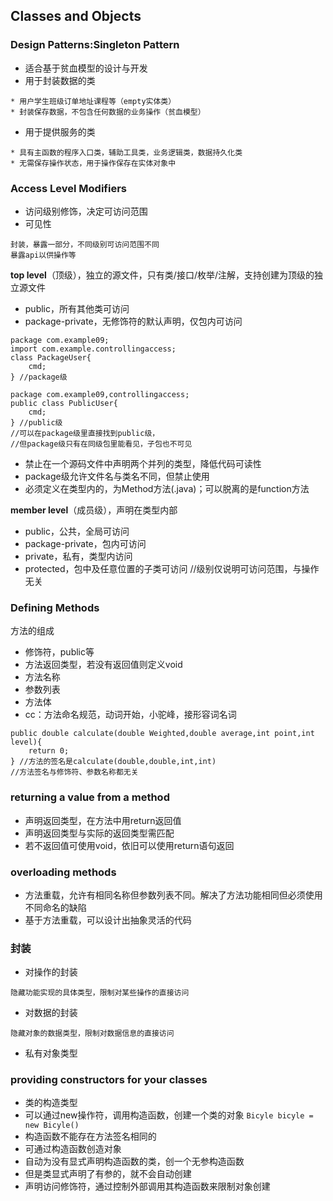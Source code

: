 ## Classes and Objects
### Design Patterns:Singleton Pattern
* 适合基于贫血模型的设计与开发
* 用于封装数据的类
```
* 用户学生班级订单地址课程等（empty实体类）
* 封装保存数据，不包含任何数据的业务操作（贫血模型）
```
* 用于提供服务的类
```
* 具有主函数的程序入口类，辅助工具类，业务逻辑类，数据持久化类
* 无需保存操作状态，用于操作保存在实体对象中
```
### Access Level Modifiers
* 访问级别修饰，决定可访问范围
* 可见性
```
封装，暴露一部分，不同级别可访问范围不同
暴露api以供操作等
```
**top level**（顶级），独立的源文件，只有类/接口/枚举/注解，支持创建为顶级的独立源文件
* public，所有其他类可访问
* package-private，无修饰符的默认声明，仅包内可访问
```
package com.example09;
import com.example.controllingaccess;
class PackageUser{
	cmd;
} //package级

package com.example09,controllingaccess;
public class PublicUser{
	cmd;
} //public级
//可以在package级里直接找到public级，
//但package级只有在同级包里能看见，子包也不可见
```
* 禁止在一个源码文件中声明两个并列的类型，降低代码可读性
* package级允许文件名与类名不同，但禁止使用
* 必须定义在类型内的，为Method方法(.java)；可以脱离的是function方法

**member level**（成员级），声明在类型内部
* public，公共，全局可访问
* package-private，包内可访问
* private，私有，类型内访问
* protected，包中及任意位置的子类可访问
//级别仅说明可访问范围，与操作无关
### Defining Methods

方法的组成
* 修饰符，public等
* 方法返回类型，若没有返回值则定义void
* 方法名称
* 参数列表
* 方法体
* cc：方法命名规范，动词开始，小驼峰，接形容词名词
```
public double calculate(double Weighted,double average,int point,int level){
	return 0;
} //方法的签名是calculate(double,double,int,int)
//方法签名与修饰符、参数名称都无关
```

### returning a value from a method
* 声明返回类型，在方法中用return返回值
* 声明返回类型与实际的返回类型需匹配
* 若不返回值可使用void，依旧可以使用return语句返回
### overloading methods
* 方法重载，允许有相同名称但参数列表不同。解决了方法功能相同但必须使用不同命名的缺陷
* 基于方法重载，可以设计出抽象灵活的代码
### 封装
* 对操作的封装
```
隐藏功能实现的具体类型，限制对某些操作的直接访问
```
* 对数据的封装
```
隐藏对象的数据类型，限制对数据信息的直接访问
```
* 私有对象类型

### providing constructors for your classes

* 类的构造类型
* 可以通过new操作符，调用构造函数，创建一个类的对象
``` Bicyle bicyle = new Bicyle() ```
* 构造函数不能存在方法签名相同的
* 可通过构造函数创造对象
* 自动为没有显式声明构造函数的类，创一个无参构造函数
* 但是类显式声明了有参的，就不会自动创建
* 声明访问修饰符，通过控制外部调用其构造函数来限制对象创建


